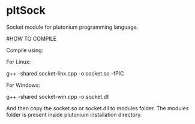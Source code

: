 # pltSock

Socket module for plutonium programming language.

#HOW TO COMPILE

Compile using:

  For Linux:
  
  g++ -shared socket-linx.cpp -o socket.so -fPIC
  
  For Windows:
  
  g++ -shared socket-win.cpp -o socket.dll
  
And then copy the socket.so or socket.dll to modules folder.
The modules folder is present inside plutonium installation directory.
